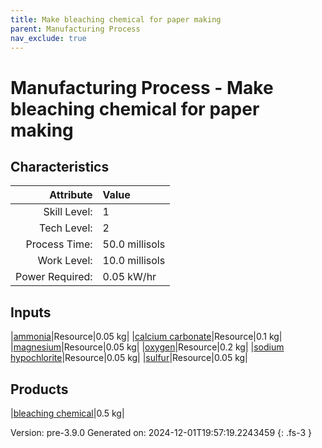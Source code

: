 ```yaml
---
title: Make bleaching chemical for paper making
parent: Manufacturing Process
nav_exclude: true
---
```

# Manufacturing Process - Make bleaching chemical for paper making


## Characteristics

| Attribute      | Value |
|--------:|:------|
|Skill Level:|1|
|Tech Level:|2|
|Process Time:|50.0 millisols|
|Work Level:|10.0 millisols|
|Power Required:|0.05 kW/hr|

## Inputs

|[ammonia](../resource/ammonia.html)|Resource|0.05 kg|
|[calcium carbonate](../resource/calcium-carbonate.html)|Resource|0.1 kg|
|[magnesium](../resource/magnesium.html)|Resource|0.05 kg|
|[oxygen](../resource/oxygen.html)|Resource|0.2 kg|
|[sodium hypochlorite](../resource/sodium-hypochlorite.html)|Resource|0.05 kg|
|[sulfur](../resource/sulfur.html)|Resource|0.05 kg|

## Products

|[bleaching chemical](../resource/bleaching-chemical.html)|0.5 kg|


Version: pre-3.9.0 Generated on: 2024-12-01T19:57:19.2243459
{: .fs-3 }

